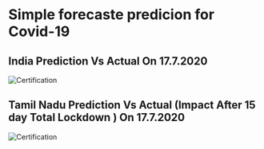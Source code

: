 # Simple forecaste predicion for Covid-19
## India Prediction Vs Actual On 17.7.2020
![Certification](https://github.com/skbhere/Simple-forecast-predicion-for-Covid-19-/blob/master/predict%2017.7.2020/P%20VS%20A%20(17.7.2020)/IND%20Total%20Pred_Vs_Actualpng.png)
## Tamil Nadu Prediction Vs Actual (Impact After 15 day Total Lockdown ) On 17.7.2020
![Certification](https://github.com/skbhere/Simple-forecast-predicion-for-Covid-19-/blob/master/predict%2017.7.2020/P%20VS%20A%20(17.7.2020)/TN_Total%20(1).png)
